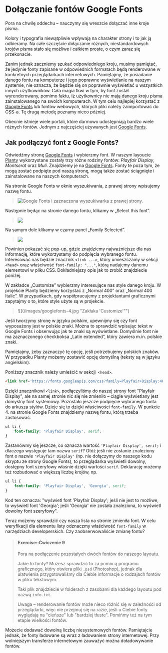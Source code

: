 # Dołączanie fontów Google Fonts

Pora na chwilę oddechu – nauczymy się wreszcie dołączać inne kroje pisma.

Kolory i typografia niewątpliwie wpływają na charakter strony i to jak ją odbieramy. Na całe szczęście dołączanie różnych, niestandardowych krojów pisma stało się możliwe i całkiem proste, o czym zaraz się przekonacie.

Zanim jednak zaczniemy szukać odpowiedniego kroju, musimy pamiętać, że jedynie fonty zapisane w odpowiednich formatach będą renderowane w konkretnych przeglądarkach internetowych.  Pamiętajmy, że posiadanie danego fontu na komputerze i jego poprawne wyświetlanie na naszym systemie, nie oznacza, że będzie się on poprawnie wyświetlać u wszystkich innych użytkowników. Cała magia tkwi w tym, by font został wyrenderowany, pomimo faktu, iż użytkownicy nie mają danego kroju pisma zainstalowanego na swoich komputerach. W tym celu najlepiej korzystać z <a href="https://www.google.com/fonts">Google Fonts</a> lub fontów webowych, których pliki należy zaimportować do CSS-a. Tę drugą metodę poznamy nieco później.

Obecnie istnieje wiele portali, które darmowo udostępniają bardzo wiele różnych fontów. Jednym z najczęściej używanych jest <a href="https://www.google.com/fonts">Google Fonts</a>.

## Jak podłączyć font z Google Fonts?

Odwiedźmy stronę <a href="https://www.google.com/fonts">Google Fonts</a> i wybierzmy font. W naszym layoucie [Planty](../appendix/layouts/README.md) wykorzystane zostały trzy różne rodziny fontów: <i>Playfair Display</i>, <i>Montserat</i> oraz <i>Muli</i>. Znajdziemy je na <a href="https://www.google.com/fonts">Google Fonts</a>.
Fonty te poza tym, że mogą zostać podpięte pod naszą stronę, mogą także zostać ściągnięte i zainstalowane na naszych komputerach.

Na stronie Google Fonts w oknie wyszukiwania, z prawej strony wpisujemy nazwę fontu.


> ![](/images/googlefonts-1.jpg "Google Fonts i zaznaczona wyszukiwarka z prawej strony.")
>
>



Następnie będąc na stronie danego fontu, klikamy w „Select this font”.


> ![](/images/googlefonts-2.jpg "")


Na samym dole klikamy w czarny panel „Family Selected”.

> ![](/images/googlefonts-3.jpg "")


Powinien pokazać się pop-up, gdzie znajdziemy najważniejsze dla nas informację, które wykorzystamy do podpięcia wybranego fontu. Interesować nas będzie znacznik `<link ...>`, który umieszczamy w sekcji `<head>` oraz właściwość `font-family: "..."`, którą nadajemy danemu elementowi w pliku CSS. Dokładniejszy opis jak to zrobić znajdziecie poniżej.






W zakładce „Customize” wybierzmy interesujące nas style danego kroju. W projekcie Planty będziemy korzystać z „Normal 400” oraz „Normal 400 Italic”. W przypadkach, gdy współpracujemy z projektantami graficznymi zapytajmy o to, które style użyte są w projekcie.


> ![](/images/googlefonts-4.jpg "Zakłaka 'Customize'"")


Jeśli tworzymy stronę w języku polskim, upewnijmy się czy font wyposażony jest w polskie znaki. Można to sprawdzić wpisując tekst w Google Fonts i obserwując jak te znaki są wyświetlane. Domyślnie font nie ma zaznaczonego checkboksa „Latin extended”, który zawiera m.in. polskie znaki.


Pamiętajmy, żeby zaznaczyć tę opcję, jeśli potrzebujemy polskich znaków. W przypadku Planty możemy zostawić opcję domyślną (teksty są w języku angielskim).


Poniższy znacznik należy umieścić w sekcji` <head>`.
```html
<link href='https://fonts.googleapis.com/css?family=Playfair+Display:400,400italic&subset=latin,latin-ext' rel='stylesheet' type='text/css'>
```
Dzięki znacznikowi `<link>`, podłączyliśmy do naszej strony font "Playfair Display", ale na samej stronie nic się nie zmieniło – ciągle wyświetlany jest domyślny font systemowy. Pozostało jeszcze podpięcie wybranego fonta do arkusza stylów. Dzieje się to dzięki właściwości `font-family`. W punkcie 4. na stronie Google Fonts znajdziemy nazwę fontu, którą trzeba zastosować.

```css
ul li {
	font-family: 'Playfair Display', serif;
}
```
Zastanówmy się jeszcze, co oznacza wartość `'Playfair Display', serif;` i dlaczego występuje tam nazwa `serif`?
Otóż jeśli nie zostanie znaleziony font o nazwie `'Playfair Display'` (np. nie dołączymy do naszego kodu skryptu ze strony Google Fonts), to przeglądarka wyświetli dowolny, dostępny font szeryfowy właśnie dzięki wartości `serif`.
Deklarację możemy też rozbudować o większą liczbę krojów, np.

```css
ul li {
	font-family: 'Playfair Display', 'Georgia', serif;
}
```

Kod ten oznacza: "wyświetl font 'Playfair Display'; jeśli nie jest to możliwe, to wyświetl font 'Georgia'; jeśli 'Georgia' nie została znaleziona, to wyświetl dowolny font szeryfowy".

Teraz możemy sprawdzić czy nasza lista na stronie zmieniła font. W celu weryfikacji dla elementu listy odznaczmy właściwość `font-family` w narzędziach developerskich. Czy zaobserwowaliście zmianę fontu?

> #### Exercise::Ćwiczenie 9
>
> Pora na podłączenie pozostałych dwóch fontów do naszego layoutu. 
>
> Jakie to fonty? Możesz sprawdzić to za pomocą programu graficznego, który otwiera pliki `.psd` (Photoshop), jednak dla ułatwienia przygotowaliśmy dla Ciebie informacje o rodzajach fontów w pliku tekstowym. 
>
> Taki plik znajdziecie w folderach z zasobami dla każdego layoutu pod nazwą `info.txt`.
>
> Uwaga &ndash; renderowanie fontów może nieco różnić się w zależności od przeglądarki, więc nie przejmuj się na razie, jeśli u Ciebie fonty wyglądają na "cieńsze" lub "bardziej tłuste". Pomińmy też na tym etapie wielkości fontów.

Możecie dodawać dowolną liczbę niesystemowych fontów. Pamiętajcie jednak, że fonty ładowane są wraz z ładowaniem strony internetowej. Przy wolniejszym transferze internetowym zauważyć można doładowywanie fontów.
